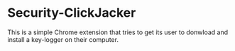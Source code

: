 # Security-ClickJacker
This is a simple Chrome extension that tries to get its user to donwload and install a key-logger on their computer.
